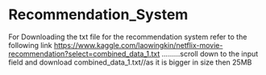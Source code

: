 # Recommendation_System
 For Downloading the txt file for the recommendation system refer to the following link 
 https://www.kaggle.com/laowingkin/netflix-movie-recommendation?select=combined_data_1.txt
 .........scroll down to the input field and download combined_data_1.txt//as it is bigger in size then 25MB
